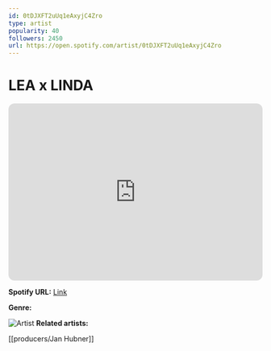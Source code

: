 ```yaml
---
id: 0tDJXFT2uUq1eAxyjC4Zro
type: artist
popularity: 40
followers: 2450
url: https://open.spotify.com/artist/0tDJXFT2uUq1eAxyjC4Zro
---
```

# LEA x LINDA

<iframe style="border-radius:12px" src="https://open.spotify.com/embed/artist/0tDJXFT2uUq1eAxyjC4Zro" width="100%" height="352" frameBorder="0" allowfullscreen="" allow="autoplay; clipboard-write; encrypted-media; fullscreen; picture-in-picture" loading="lazy"></iframe>

**Spotify URL:** [Link](https://open.spotify.com/artist/0tDJXFT2uUq1eAxyjC4Zro)

**Genre:** 

![Artist](https://i.scdn.co/image/ab6761610000e5ebec84529ba7f63b0d00c8f2cc)
**Related artists:**

[[producers/Jan Hubner]]
